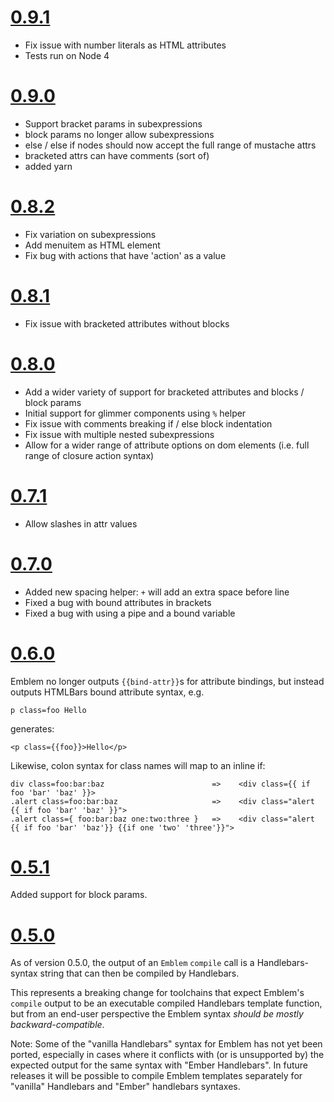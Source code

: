 # [0.9.1](https://github.com/machty/emblem.js/releases/tag/v0.9.1)
- Fix issue with number literals as HTML attributes
- Tests run on Node 4

# [0.9.0](https://github.com/machty/emblem.js/releases/tag/v0.9.0)
- Support bracket params in subexpressions
- block params no longer allow subexpressions
- else / else if nodes should now accept the full range of mustache attrs
- bracketed attrs can have comments (sort of)
- added yarn

# [0.8.2](https://github.com/machty/emblem.js/releases/tag/v0.8.2)
- Fix variation on subexpressions
- Add menuitem as HTML element
- Fix bug with actions that have 'action' as a value

# [0.8.1](https://github.com/machty/emblem.js/releases/tag/v0.8.1)
- Fix issue with bracketed attributes without blocks

# [0.8.0](https://github.com/machty/emblem.js/releases/tag/v0.8.0)
- Add a wider variety of support for bracketed attributes and blocks / block params
- Initial support for glimmer components using `%` helper
- Fix issue with comments breaking if / else block indentation
- Fix issue with multiple nested subexpressions
- Allow for a wider range of attribute options on dom elements (i.e. full range of closure action syntax)

# [0.7.1](https://github.com/machty/emblem.js/releases/tag/v0.7.1)
- Allow slashes in attr values

# [0.7.0](https://github.com/machty/emblem.js/releases/tag/v0.7.0)
- Added new spacing helper:
  `+` will add an extra space before line
- Fixed a bug with bound attributes in brackets
- Fixed a bug with using a pipe and a bound variable


# [0.6.0](https://github.com/machty/emblem.js/releases/tag/v0.6.0)

Emblem no longer outputs `{{bind-attr}}`s for attribute bindings,
but instead outputs HTMLBars bound attribute syntax, e.g.

    p class=foo Hello

generates:

    <p class={{foo}}>Hello</p>

Likewise, colon syntax for class names will map to an inline if:

    div class=foo:bar:baz                        =>    <div class={{ if foo 'bar' 'baz' }}>
    .alert class=foo:bar:baz                     =>    <div class="alert {{ if foo 'bar' 'baz' }}">
    .alert class={ foo:bar:baz one:two:three }   =>    <div class="alert {{ if foo 'bar' 'baz'}} {{if one 'two' 'three'}}">

# [0.5.1](https://github.com/machty/emblem.js/releases/tag/v0.5.1)

Added support for block params.

# [0.5.0](https://github.com/machty/emblem.js/releases/tag/v0.5.0)

As of version 0.5.0, the output of an `Emblem` `compile` call is a
Handlebars-syntax string that can then be compiled by Handlebars.

This represents a breaking change for toolchains that expect Emblem's
`compile` output to be an executable compiled Handlebars template
function, but from an end-user perspective the Emblem syntax _should be
mostly backward-compatible_.

Note: Some of the "vanilla Handlebars" syntax for Emblem has not yet
been ported, especially in cases where it conflicts with (or is
unsupported by) the expected output for the same syntax with
"Ember Handlebars". In future releases it will be possible
to compile Emblem templates separately for "vanilla"
Handlebars and "Ember" handlebars syntaxes.
